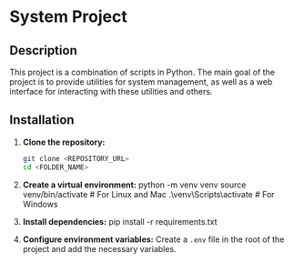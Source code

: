 # System Project

## Description

This project is a combination of scripts in Python. The main goal of the project is to provide utilities for system management, as well as a web interface for interacting with these utilities and others.


## Installation

1. **Clone the repository:**

   ```bash
   git clone <REPOSITORY_URL>
   cd <FOLDER_NAME>

2. **Create a virtual environment:**
    python -m venv venv
    source venv/bin/activate  # For Linux and Mac
    .\venv\Scripts\activate   # For Windows

3. **Install dependencies:**
    pip install -r requirements.txt

4.  **Configure environment variables:**
    Create a ```.env``` file in the root of the project and add the necessary variables.
